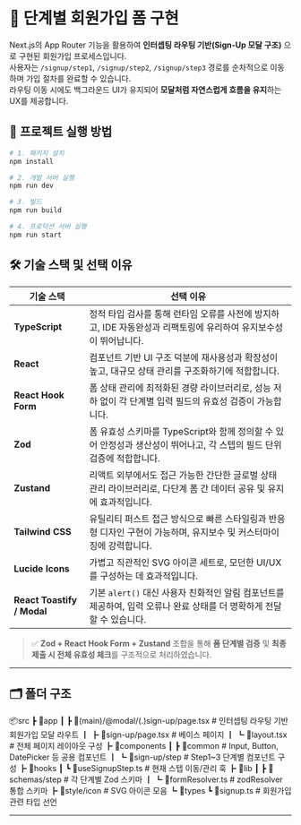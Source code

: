 # 📝 단계별 회원가입 폼 구현

Next.js의 App Router 기능을 활용하여 **인터셉팅 라우팅 기반(Sign-Up 모달 구조)** 으로 구현된 회원가입 프로세스입니다.  
사용자는 `/signup/step1`, `/signup/step2`, `/signup/step3` 경로를 순차적으로 이동하며 가입 절차를 완료할 수 있습니다.  
라우팅 이동 시에도 백그라운드 UI가 유지되어 **모달처럼 자연스럽게 흐름을 유지**하는 UX를 제공합니다.

## 🚀 프로젝트 실행 방법

```bash
# 1. 패키지 설치
npm install

# 2. 개발 서버 실행
npm run dev

# 3. 빌드
npm run build

# 4. 프로덕션 서버 실행
npm run start
```

## 🛠️ 기술 스택 및 선택 이유

| 기술 스택                  | 선택 이유                                                                                                              |
| -------------------------- | ---------------------------------------------------------------------------------------------------------------------- |
| **TypeScript**             | 정적 타입 검사를 통해 런타임 오류를 사전에 방지하고, IDE 자동완성과 리팩토링에 유리하여 유지보수성이 뛰어납니다.       |
| **React**                  | 컴포넌트 기반 UI 구조 덕분에 재사용성과 확장성이 높고, 대규모 상태 관리를 구조화하기에 적합합니다.                     |
| **React Hook Form**        | 폼 상태 관리에 최적화된 경량 라이브러리로, 성능 저하 없이 각 단계별 입력 필드의 유효성 검증이 가능합니다.              |
| **Zod**                    | 폼 유효성 스키마를 TypeScript와 함께 정의할 수 있어 안정성과 생산성이 뛰어나고, 각 스텝의 필드 단위 검증에 적합합니다. |
| **Zustand**                | 리액트 외부에서도 접근 가능한 간단한 글로벌 상태 관리 라이브러리로, 다단계 폼 간 데이터 공유 및 유지에 효과적입니다.   |
| **Tailwind CSS**           | 유틸리티 퍼스트 접근 방식으로 빠른 스타일링과 반응형 디자인 구현이 가능하며, 유지보수 및 커스터마이징에 강력합니다.    |
| **Lucide Icons**           | 가볍고 직관적인 SVG 아이콘 세트로, 모던한 UI/UX를 구성하는 데 효과적입니다.                                            |
| **React Toastify / Modal** | 기본 `alert()` 대신 사용자 친화적인 알림 컴포넌트를 제공하여, 입력 오류나 완료 상태를 더 명확하게 전달할 수 있습니다.  |

> ✅ **Zod + React Hook Form + Zustand** 조합을 통해 **폼 단계별 검증** 및 **최종 제출 시 전체 유효성 체크**를 구조적으로 처리하였습니다.

---

## 🗂 폴더 구조

📦src
┣ 📂app
┃ ┣ 📂(main)/@modal/(.)sign-up/page.tsx # 인터셉팅 라우팅 기반 회원가입 모달 라우트
┃ ┣ 📂sign-up/page.tsx # 베이스 페이지
┃ ┗ 📜layout.tsx # 전체 페이지 레이아웃 구성
┣ 📂components
┃ ┣ 📂common # Input, Button, DatePicker 등 공용 컴포넌트
┃ ┗ 📂sign-up/step # Step1~3 단계별 컴포넌트 구성
┣ 📂hooks
┃ ┗ 📜useSignupStep.ts # 현재 스텝 이동/관리 훅
┣ 📂lib
┃ ┣ 📂schemas/step # 각 단계별 Zod 스키마
┃ ┗ 📜formResolver.ts # zodResolver 통합 스키마
┣ 📂style/icon # SVG 아이콘 모음
┗ 📂types
┗ 📜signup.ts # 회원가입 관련 타입 선언

---
